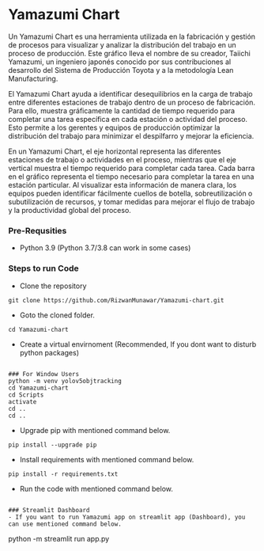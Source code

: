 # Yamazumi Chart

Un Yamazumi Chart es una herramienta utilizada en la fabricación y gestión de procesos para visualizar y analizar la distribución del trabajo en un proceso de producción. Este gráfico lleva el nombre de su creador, Taiichi Yamazumi, un ingeniero japonés conocido por sus contribuciones al desarrollo del Sistema de Producción Toyota y a la metodología Lean Manufacturing.

El Yamazumi Chart ayuda a identificar desequilibrios en la carga de trabajo entre diferentes estaciones de trabajo dentro de un proceso de fabricación. Para ello, muestra gráficamente la cantidad de tiempo requerido para completar una tarea específica en cada estación o actividad del proceso. Esto permite a los gerentes y equipos de producción optimizar la distribución del trabajo para minimizar el despilfarro y mejorar la eficiencia.

En un Yamazumi Chart, el eje horizontal representa las diferentes estaciones de trabajo o actividades en el proceso, mientras que el eje vertical muestra el tiempo requerido para completar cada tarea. Cada barra en el gráfico representa el tiempo necesario para completar la tarea en una estación particular. Al visualizar esta información de manera clara, los equipos pueden identificar fácilmente cuellos de botella, sobreutilización o subutilización de recursos, y tomar medidas para mejorar el flujo de trabajo y la productividad global del proceso.

### Pre-Requsities
- Python 3.9 (Python 3.7/3.8 can work in some cases)

### Steps to run Code
- Clone the repository
```
git clone https://github.com/RizwanMunawar/Yamazumi-chart.git
```

- Goto the cloned folder.
```
cd Yamazumi-chart
```

- Create a virtual envirnoment (Recommended, If you dont want to disturb python packages)
```

### For Window Users
python -m venv yolov5objtracking
cd Yamazumi-chart
cd Scripts
activate
cd ..
cd ..
```

- Upgrade pip with mentioned command below.
```
pip install --upgrade pip
```

- Install requirements with mentioned command below.
```
pip install -r requirements.txt
```

- Run the code with mentioned command below.
```

### Streamlit Dashboard
- If you want to run Yamazumi app on streamlit app (Dashboard), you can use mentioned command below.

```
python -m streamlit run app.py
```
